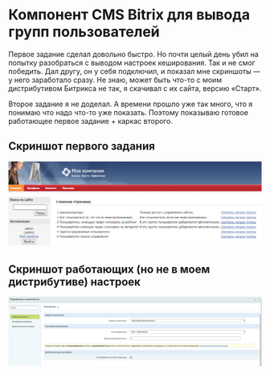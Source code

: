 # Компонент CMS Bitrix для вывода групп пользователей

Первое задание сделал довольно быстро. Но почти целый день убил на попытку разобраться с выводом настроек кеширования. Так и не смог победить. Дал другу, он у себя подключил, и показал мне скриншоты — у него заработало сразу. Не знаю, может быть что-то с моим дистрибутивом Битрикса не так, я скачивал с их сайта, версию «Старт».

Второе задание я не доделал. А времени прошло уже так много, что я понимаю что надо что-то уже показать. Поэтому показываю готовое работающее первое задание + каркас второго.

## Скриншот первого задания

![alt text](screenshot.png?raw=true "Title")

## Скриншот работающих (но не в моем дистрибутиве) настроек

![alt text](settings.png?raw=true "Title")